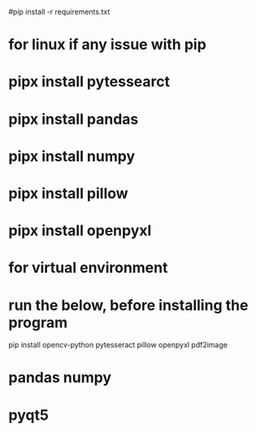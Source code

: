 #pip install -r requirements.txt

# for linux if any issue with pip
# pipx install pytessearct
# pipx install pandas
# pipx install numpy
# pipx install pillow
# pipx install openpyxl

# for virtual environment
<!-- python3 -m venv myenv
source myenv/bin/activate -->


# run the below, before installing the program
 
pip install opencv-python pytesseract pillow openpyxl pdf2image 
# pandas numpy
# pyqt5

<!-- pip install pandas
pip install numpy
pip install pillow
pip install openpyxl
pip install pyqt5
pip install pdf2image -->
